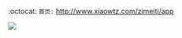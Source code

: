 :octocat: `首页:` http://www.xiaowtz.com/zimeiti/app

![](https://raw.githubusercontent.com/xiaowtz/zimeiti/master/index.png)
